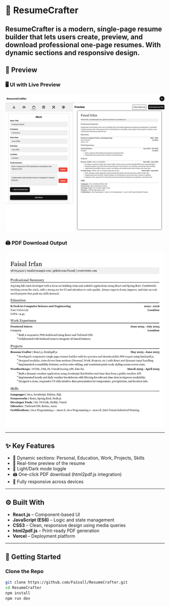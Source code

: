 # 📄 ResumeCrafter

## **ResumeCrafter** is a modern, single-page resume builder that lets users create, preview, and download professional one-page resumes. With dynamic sections and responsive design.

## 📸 Preview

### 🖥️ UI with Live Preview

![ResumeCrafter UI Preview](./src/assets/Preview/resumecrafter-ui.jpeg)

### 🖨️ PDF Download Output

![ResumeCrafter PDF Preview](./src/assets/Preview/resumecrafter-pdf.jpg)

---

## ✨ Key Features

- 🧩 Dynamic sections: Personal, Education, Work, Projects, Skills
- 📝 Real-time preview of the resume
- 🎨 Light/Dark mode toggle
- 🖨️ One-click PDF download (html2pdf.js integration)
- 📱 Fully responsive across devices

---

## ⚙️ Built With

- **React.js** – Component-based UI
- **JavaScript (ES6)** – Logic and state management
- **CSS3** – Clean, responsive design using media queries
- **html2pdf.js** – Print-ready PDF generation
- **Vercel** – Deployment platform

---

## 🚀 Getting Started

### Clone the Repo

```bash
git clone https://github.com/Fa1sall/ResumeCrafter.git
cd ResumeCrafter
npm install
npm run dev
```
